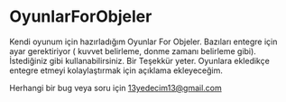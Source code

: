 # OyunlarForObjeler
Kendi oyunum için hazırladığım Oyunlar For Objeler.
Bazıları entegre için ayar gerektiriyor ( kuvvet belirleme, donme zamanı belirleme gibi). İstediğiniz gibi kullanabilirsiniz. Bir Teşekkür yeter. Oyunlara ekledikçe entegre etmeyi kolaylaştırmak için açıklama ekleyeceğim.

Herhangi bir bug veya soru için 13yedecim13@gmail.com
